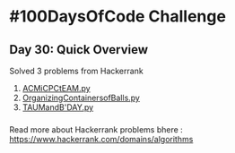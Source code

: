 # #100DaysOfCode Challenge
## Day 30: Quick Overview
Solved 3 problems from Hackerrank  
1. [ACMiCPCtEAM.py](https://github.com/divyatejakotteti/100DaysOfCode/blob/master/Day%2030/ACMiCPCtEAM.py)
2. [OrganizingContainersofBalls.py](https://github.com/divyatejakotteti/100DaysOfCode/blob/master/Day%2330/OrganizingContainersofBalls.py)
4. [TAUMandB'DAY.py](https://github.com/divyatejakotteti/100DaysOfCode/blob/master/Day%2030/TAUMandB'DAY.py)
### 
Read more about Hackerrank problems bhere : https://www.hackerrank.com/domains/algorithms
